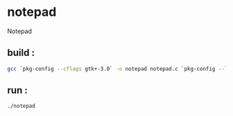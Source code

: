 # notepad
Notepad

## build :

```bash
gcc `pkg-config --cflags gtk+-3.0` -o notepad notepad.c `pkg-config --libs gtk+-3.0`
```

## run :
```bash
./notepad
```
